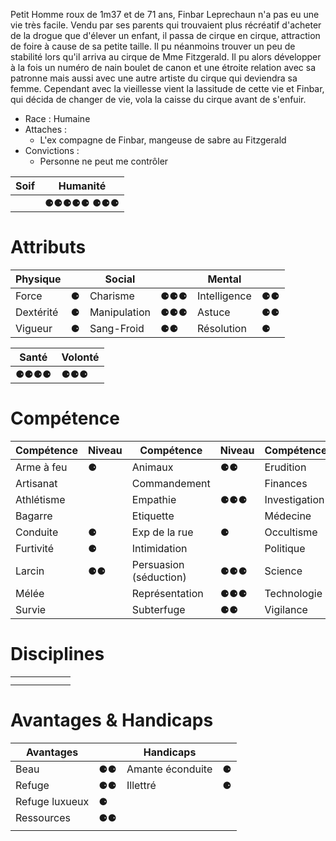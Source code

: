 Petit Homme roux de 1m37 et de 71 ans, Finbar Leprechaun n'a pas eu une vie très facile. Vendu par ses parents qui trouvaient plus récréatif d'acheter de la drogue que d'élever un enfant, il passa de cirque en cirque, attraction de foire à cause de sa petite taille. Il pu néanmoins trouver un peu de stabilité lors qu'il arriva au cirque de Mme Fitzgerald. Il pu alors développer à la fois un numéro de nain boulet de canon et une étroite relation avec sa patronne mais aussi avec une autre artiste du cirque qui deviendra sa femme. Cependant avec la vieillesse vient la lassitude de cette vie et Finbar, qui décida de changer de vie, vola la caisse du cirque avant de s'enfuir. 

- Race : Humaine
- Attaches : 
	- L'ex compagne de Finbar, mangeuse de sabre au Fitzgerald
- Convictions : 
	- Personne ne peut me contrôler

|Soif|Humanité|
|-|-|
|  | ⚈⚈⚈⚈⚈  ⚈⚈⚈ |

#  Attributs
| Physique  |     | Social       |     | Mental       |     |
| --------- | --- | ------------ | --- | ------------ | --- |
| Force     | ⚈   | Charisme     | ⚈⚈⚈  | Intelligence | ⚈⚈ |
| Dextérité | ⚈   | Manipulation | ⚈⚈⚈  | Astuce       | ⚈⚈ |
| Vigueur   | ⚈   | Sang-Froid   | ⚈⚈   | Résolution   | ⚈ |

|Santé|Volonté|
|-|-|
| ⚈⚈⚈⚈ | ⚈⚈⚈ |

# Compétence
| Compétence | Niveau | Compétence             | Niveau | Compétence    | Niveau |
| ---------- | ------ | ---------------------- | ------ | ------------- | ------ |
| Arme à feu | ⚈ | Animaux | ⚈⚈ | Erudition | ⚈⚈ |
| Artisanat  |  | Commandement |   | Finances |  |
| Athlétisme |  | Empathie | ⚈⚈⚈ | Investigation |  |
| Bagarre    |  | Etiquette |      | Médecine      |  |
| Conduite   | ⚈ | Exp de la rue | ⚈ | Occultisme |  |
| Furtivité  | ⚈ | Intimidation |  | Politique     |  |
| Larcin     | ⚈⚈ | Persuasion (séduction) | ⚈⚈⚈ | Science |  |
| Mélée      |  | Représentation | ⚈⚈⚈ | Technologie |  |
| Survie     |  | Subterfuge | ⚈⚈ | Vigilance | ⚈ |

# Disciplines
| |  | |  | |  |
|-|-|-|-|-|-|
|||||||
|||||||

# Avantages & Handicaps
|Avantages|  | Handicaps| |
|-|-|-|-|
|Beau| ⚈⚈ |Amante éconduite| ⚈ |
|Refuge| ⚈⚈ |Illettré| ⚈ |
|Refuge luxueux| ⚈ ||  |
|Ressources| ⚈⚈ ||  |
||  ||  |